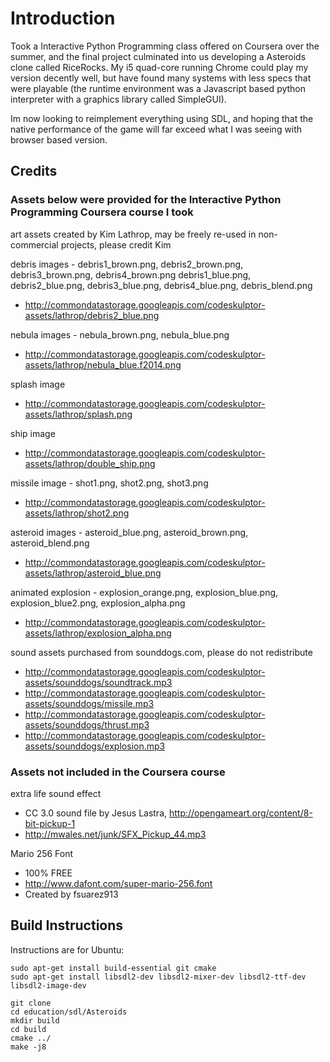# Introduction #

Took a Interactive Python Programming class offered on Coursera over the summer, and the final 
project culminated into us developing a Asteroids clone called RiceRocks.  My i5 quad-core
running Chrome could play my version decently well, but have found many systems with less
specs that were playable (the runtime environment was a Javascript based python interpreter
with a graphics library called SimpleGUI).

Im now looking to reimplement everything using SDL, and hoping that the native performance
of the game will far exceed what I was seeing with browser based version.

## Credits ##

### Assets below were provided for the Interactive Python Programming Coursera course I took ###

art assets created by Kim Lathrop, may be freely re-used in non-commercial projects, please credit Kim
    
debris images - debris1_brown.png, debris2_brown.png, debris3_brown.png, debris4_brown.png
                debris1_blue.png, debris2_blue.png, debris3_blue.png, debris4_blue.png, debris_blend.png

* http://commondatastorage.googleapis.com/codeskulptor-assets/lathrop/debris2_blue.png



nebula images - nebula_brown.png, nebula_blue.png
 * http://commondatastorage.googleapis.com/codeskulptor-assets/lathrop/nebula_blue.f2014.png

splash image
* http://commondatastorage.googleapis.com/codeskulptor-assets/lathrop/splash.png

ship image
* http://commondatastorage.googleapis.com/codeskulptor-assets/lathrop/double_ship.png

missile image - shot1.png, shot2.png, shot3.png
* http://commondatastorage.googleapis.com/codeskulptor-assets/lathrop/shot2.png

asteroid images - asteroid_blue.png, asteroid_brown.png, asteroid_blend.png
* http://commondatastorage.googleapis.com/codeskulptor-assets/lathrop/asteroid_blue.png

animated explosion - explosion_orange.png, explosion_blue.png, explosion_blue2.png, explosion_alpha.png
* http://commondatastorage.googleapis.com/codeskulptor-assets/lathrop/explosion_alpha.png

sound assets purchased from sounddogs.com, please do not redistribute
* http://commondatastorage.googleapis.com/codeskulptor-assets/sounddogs/soundtrack.mp3
* http://commondatastorage.googleapis.com/codeskulptor-assets/sounddogs/missile.mp3
* http://commondatastorage.googleapis.com/codeskulptor-assets/sounddogs/thrust.mp3
* http://commondatastorage.googleapis.com/codeskulptor-assets/sounddogs/explosion.mp3

### Assets not included in the Coursera course ###

extra life sound effect
* CC 3.0 sound file by Jesus Lastra, http://opengameart.org/content/8-bit-pickup-1
* http://mwales.net/junk/SFX_Pickup_44.mp3

Mario 256 Font
* 100% FREE
* http://www.dafont.com/super-mario-256.font
* Created by fsuarez913

## Build Instructions ##

Instructions are for Ubuntu:

    sudo apt-get install build-essential git cmake
    sudo apt-get install libsdl2-dev libsdl2-mixer-dev libsdl2-ttf-dev libsdl2-image-dev

    git clone
    cd education/sdl/Asteroids
    mkdir build
    cd build
    cmake ../
    make -j8

